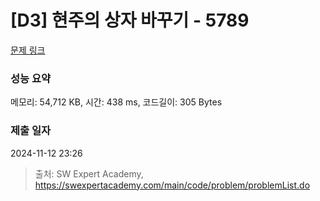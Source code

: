 # [D3] 현주의 상자 바꾸기 - 5789 

[문제 링크](https://swexpertacademy.com/main/code/problem/problemDetail.do?contestProbId=AWYygN36Qn8DFAVm) 

### 성능 요약

메모리: 54,712 KB, 시간: 438 ms, 코드길이: 305 Bytes

### 제출 일자

2024-11-12 23:26



> 출처: SW Expert Academy, https://swexpertacademy.com/main/code/problem/problemList.do